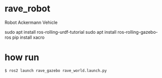 # rave_robot
Robot Ackermann Vehicle


sudo apt install ros-rolling-urdf-tutorial
sudo apt install ros-rolling-gazebo-ros
pip install xacro

# how run

```console
$ ros2 launch rave_gazebo rave_world.launch.py
```